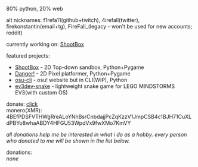 80% python, 20% web

alt nicknames: f1refa11(github+twitch), 4irefall(twitter), firekonstantin(email+tg), FireFall_(legacy - won't be used for new accounts; reddit)

currently working on: [ShootBox](https://github.com/f1refa11/ShootBox)

featured projects:
- [ShootBox](https://github.com/f1refa11/ShootBox) - 2D Top-down sandbox, Python+Pygame
- [Danger!](https://github.com/f1refa11/danger) - 2D Pixel platformer, Python+Pygame
- [osu-cli](https://github.com/f1refa11/osu-cli) - osu! website but in CLI(WIP), Python
- [ev3dev-snake](https://github.com/f1refa11/ev3dev-snake) - lightweight snake game for LEGO MINDSTORMS EV3(with custom OS)

donate: [click](https://www.donationalerts.com/r/firefall) <br />
monero(XMR): 4BEfPDSFVTHWgRreALoYNhBsrCnbdajjPcZqKzzV1JmpCSB4c1BJH71CuXLdPBYo8whaABDY4HFGU53WpdVx9fwXMo7KmVY <br />

*all donations help me be interested in what i do as a hobby. every person who donated to me will be shown in the list below.*

donations:<br />
*none*
